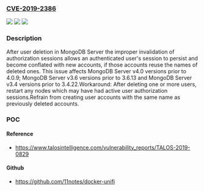 ### [CVE-2019-2386](https://cve.mitre.org/cgi-bin/cvename.cgi?name=CVE-2019-2386)
![](https://img.shields.io/static/v1?label=Product&message=MongoDB%20Server&color=blue)
![](https://img.shields.io/static/v1?label=Version&message=4.0%3C%204.0.9%20&color=brighgreen)
![](https://img.shields.io/static/v1?label=Vulnerability&message=CWE-285%20Improper%20Authorization&color=brighgreen)

### Description

After user deletion in MongoDB Server the improper invalidation of authorization sessions allows an authenticated user's session to persist and become conflated with new accounts, if those accounts reuse the names of deleted ones. This issue affects MongoDB Server v4.0 versions prior to 4.0.9; MongoDB Server v3.6 versions prior to 3.6.13 and MongoDB Server v3.4 versions prior to 3.4.22.Workaround: After deleting one or more users, restart any nodes which may have had active user authorization sessions.Refrain from creating user accounts with the same name as previously deleted accounts.

### POC

#### Reference
- https://www.talosintelligence.com/vulnerability_reports/TALOS-2019-0829

#### Github
- https://github.com/11notes/docker-unifi

